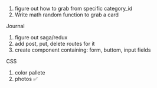 1. figure out how to grab from specific category_id 
2. Write math random function to grab a card

Journal
1. figure out saga/redux
2. add post, put, delete routes for it
3. create component containing: form, buttom, input fields

CSS
1. color pallete
2. photos ✅

